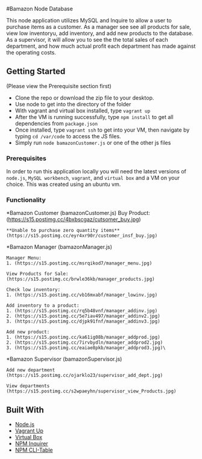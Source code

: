 #Bamazon Node Database

This node application utilizes MySQL and Inquire to allow a user to purchase items as a customer. As a manager see see all products for sale, view low inventoryu, add inventory, and add new products to the database. As a supervisor, it will allow you to see the the total sales of each department, and how much actual profit each department has made against the operating costs.

## Getting Started

(Please view the Prerequisite section first)

- Clone the repo or download the zip file to your desktop.
- Use node to get into the directory of the folder
- With vagrant and virtual box installed, type `vagrant up`
- After the VM is running successfully, type `npm install` to get all dependencies from `package.json`
- Once installed, type `vagrant ssh` to get into your VM, then navigate by typing `cd /var/code` to access the JS files.
- Simply run `node bamazonCustomer.js` or one of the other js files

### Prerequisites

In order to run this application locally you will need the latest versions of `node.js`, `MySQL workbench`, `vagrant`, and `virtual box` and a VM on your choice. This was created using an ubuntu vm.

### Functionality

\*Bamazon Customer (bamazonCustomer.js)
Buy Product:
(https://s15.postimg.cc/4bxbscgaz/cutsomer_buy.jpg)

    **Unable to purchase zero quantity items**
    (https://s15.postimg.cc/eyr4xr90r/customer_insf_buy.jpg)

\*Bamazon Manager (bamazonManager.js)

    Manager Menu:
    1. (https://s15.postimg.cc/msrqikod7/manager_menu.jpg)

    View Products for Sale:
    (https://s15.postimg.cc/brwle36kb/manager_products.jpg)

    Check low inventory:
    1. (https://s15.postimg.cc/vb16mxabf/manager_lowinv.jpg)

    Add inventory to a product:
    1. (https://s15.postimg.cc/rq5b48vnf/manager_addinv.jpg)
    2. (https://s15.postimg.cc/5e7iav497/manager_addinv2.jpg)
    3. (https://s15.postimg.cc/djpk91fnf/manager_addinv3.jpg)

    Add new product:
    1. (https://s15.postimg.cc/ka61ig08b/manager_addprod.jpg)
    2. (https://s15.postimg.cc/7irvbydln/manager_addprod2.jpg)
    3. (https://s15.postimg.cc/eaiae8pkb/manager_addprod3.jpg)\

\*Bamazon Supervisor (bamazonSupervisor.js)

    Add new department
    (https://s15.postimg.cc/ojarklo23/supervisor_add_dept.jpg)

    View departments
    (https://s15.postimg.cc/s2wpaeyhn/supervisor_view_Products.jpg)

## Built With

- [Node.js](https://nodejs.org/en/)
- [Vagrant Up](https://www.vagrantup.com/)
- [Virtual Box](https://www.virtualbox.org/)
- [NPM Inquirer](https://www.npmjs.com/package/inquirer)
- [NPM CLI-Table](https://www.npmjs.com/package/cli-table)
